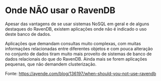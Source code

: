 # Onde NÃO usar o RavenDB

Apesar das vantagens de se usar sistemas NoSQL em geral e de alguns destaques do RavenDB, existem aplicações onde não é indicado o uso deste banco de dados.

Aplicações que demandam consultas muito complexas, com muitas informações relacionadas entre diferentes objetos e com pouca alteração no conjunto de dados tiram muito mais proveito de sistemas de banco de dados relacionais do que do RavenDB. Ainda mais se forem aplicações pequenas, que não demandem clusterização.

Fonte:
https://ayende.com/blog/136197/when-should-you-not-use-ravendb
<!--stackedit_data:
eyJoaXN0b3J5IjpbNDM5MDYzMDg0LDQwMDkxMjI5OSwxNTg5MT
kwNzM2XX0=
-->